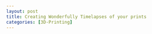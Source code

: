 ```yaml
---
layout: post
title: Creating Wonderfully Timelapses of your prints
categories: [3D-Printing]
---
```


